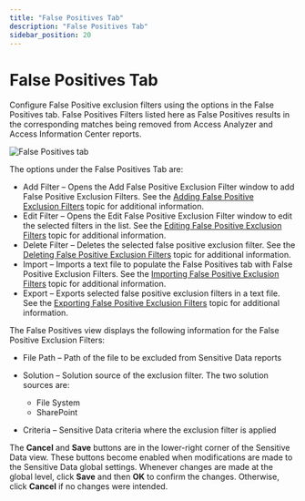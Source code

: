 ```yaml
---
title: "False Positives Tab"
description: "False Positives Tab"
sidebar_position: 20
---
```


# False Positives Tab

Configure False Positive exclusion filters using the options in the False Positives tab. False
Positives Filters listed here as False Positives results in the corresponding matches being removed
from Access Analyzer and Access Information Center reports.

![False Positives tab](/img/product_docs/accessanalyzer/12.0/admin/settings/sensitivedata/exclusions/falsepositivestab.webp)

The options under the False Positives Tab are:

- Add Filter – Opens the Add False Positive Exclusion Filter window to add False Positive Exclusion
  Filters. See the [Adding False Positive Exclusion Filters](/docs/accessanalyzer/12.0/admin/settings/sensitivedata/exclusions/add.md) topic for additional
  information.
- Edit Filter – Opens the Edit False Positive Exclusion Filter window to edit the selected filters
  in the list. See the [Editing False Positive Exclusion Filters](/docs/accessanalyzer/12.0/admin/settings/sensitivedata/exclusions/edit.md) topic for additional
  information.
- Delete Filter – Deletes the selected false positive exclusion filter. See the
  [Deleting False Positive Exclusion Filters](/docs/accessanalyzer/12.0/admin/settings/sensitivedata/exclusions/delete.md) topic for additional information.
- Import – Imports a text file to populate the False Positives tab with False Positive Exclusion
  Filters. See the [Importing False Positive Exclusion Filters](/docs/accessanalyzer/12.0/admin/settings/sensitivedata/exclusions/import.md) topic for additional
  information.
- Export – Exports selected false positive exclusion filters in a text file. See the
  [Exporting False Positive Exclusion Filters](/docs/accessanalyzer/12.0/admin/settings/sensitivedata/exclusions/export.md) topic for additional information.

The False Positives view displays the following information for the False Positive Exclusion
Filters:

- File Path – Path of the file to be excluded from Sensitive Data reports
- Solution – Solution source of the exclusion filter. The two solution sources are:

    - File System
    - SharePoint

- Criteria – Sensitive Data criteria where the exclusion filter is applied

The **Cancel** and **Save** buttons are in the lower-right corner of the Sensitive Data view. These
buttons become enabled when modifications are made to the Sensitive Data global settings. Whenever
changes are made at the global level, click **Save** and then **OK** to confirm the changes.
Otherwise, click **Cancel** if no changes were intended.
